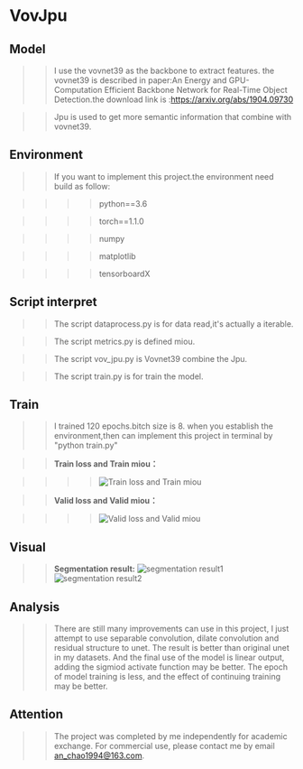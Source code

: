 # VovJpu
## Model 
>> I use the vovnet39 as the backbone to extract features.
>> the vovnet39 is described in paper:An Energy and GPU-Computation Efficient Backbone Network for Real-Time Object Detection.the download link is :https://arxiv.org/abs/1904.09730

>> Jpu is used to get more semantic information that combine with vovnet39.

## Environment
>> If you want to implement this project.the environment need build as follow:

>>>> python==3.6 

>>>> torch==1.1.0

>>>> numpy

>>>> matplotlib

>>>> tensorboardX

## Script interpret

>> The script dataprocess.py is for data read,it's actually a iterable.

>> The script metrics.py is defined miou.

>> The script vov_jpu.py is Vovnet39 combine the Jpu.

>> The script train.py is for train the model.

## Train 
>> I trained 120 epochs.bitch size is 8.
>> when you establish the environment,then can implement this project in terminal by "python train.py"

>> **Train loss and Train miou：**

>>>> ![Train loss and Train miou](images/1.png)

>> **Valid loss and Valid miou：**

>>>> ![Valid loss and Valid miou](images/2.png)

## Visual
>> **Segmentation result:**
![segmentation result1](save_visual/1.jpg)
![segmentation result2](save_visual/2.jpg)

## Analysis
>> There are still many improvements can use in this project, I just attempt to use separable convolution, dilate convolution and residual structure to unet. The result is better than original unet in my datasets. And the final use of the model is linear output, adding the sigmiod activate function may be better. The epoch of model training is less, and the effect of continuing training may be better.

## Attention
>> The project was completed by me independently for academic exchange. For commercial use, please contact me by email an_chao1994@163.com.
